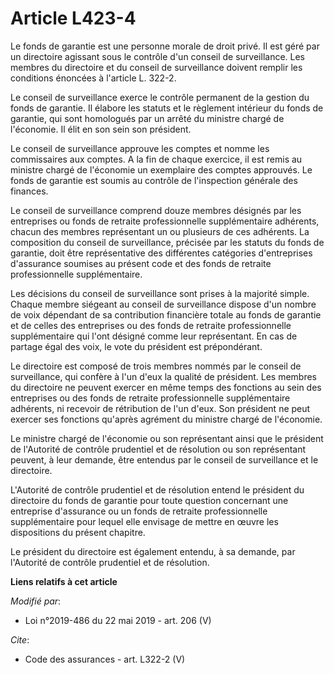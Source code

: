 # Article L423-4

Le fonds de garantie est une personne morale de droit privé. Il est géré par un directoire agissant sous le contrôle d'un
conseil de surveillance. Les membres du directoire et du conseil de surveillance doivent remplir les conditions énoncées à
l'article L. 322-2.

Le conseil de surveillance exerce le contrôle permanent de la gestion du fonds de garantie. Il élabore les statuts et le
règlement intérieur du fonds de garantie, qui sont homologués par un arrêté du ministre chargé de l'économie. Il élit en son
sein son président.

Le conseil de surveillance approuve les comptes et nomme les commissaires aux comptes. A la fin de chaque exercice, il est
remis au ministre chargé de l'économie un exemplaire des comptes approuvés. Le fonds de garantie est soumis au contrôle de
l'inspection générale des finances.

Le conseil de surveillance comprend douze membres désignés par les entreprises ou fonds de retraite professionnelle
supplémentaire adhérents, chacun des membres représentant un ou plusieurs de ces adhérents. La composition du conseil de
surveillance, précisée par les statuts du fonds de garantie, doit être représentative des différentes catégories
d'entreprises d'assurance soumises au présent code et des fonds de retraite professionnelle supplémentaire.

Les décisions du conseil de surveillance sont prises à la majorité simple. Chaque membre siégeant au conseil de surveillance
dispose d'un nombre de voix dépendant de sa contribution financière totale au fonds de garantie et de celles des entreprises
ou des fonds de retraite professionnelle supplémentaire qui l'ont désigné comme leur représentant. En cas de partage égal des
voix, le vote du président est prépondérant.

Le directoire est composé de trois membres nommés par le conseil de surveillance, qui confère à l'un d'eux la qualité de
président. Les membres du directoire ne peuvent exercer en même temps des fonctions au sein des entreprises ou des fonds de
retraite professionnelle supplémentaire adhérents, ni recevoir de rétribution de l'un d'eux. Son président ne peut exercer
ses fonctions qu'après agrément du ministre chargé de l'économie.

Le ministre chargé de l'économie ou son représentant ainsi que le président de l'Autorité de contrôle prudentiel et de
résolution ou son représentant peuvent, à leur demande, être entendus par le conseil de surveillance et le directoire.

L'Autorité de contrôle prudentiel et de résolution entend le président du directoire du fonds de garantie pour toute question
concernant une entreprise d'assurance ou un fonds de retraite professionnelle supplémentaire pour lequel elle envisage de
mettre en œuvre les dispositions du présent chapitre.

Le président du directoire est également entendu, à sa demande, par l'Autorité de contrôle prudentiel et de résolution.

**Liens relatifs à cet article**

_Modifié par_:

  - Loi n°2019-486 du 22 mai 2019 - art. 206 (V)

_Cite_:

  - Code des assurances - art. L322-2 (V)
